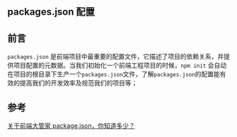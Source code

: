 ## packages.json 配置

## 前言
`packages.json` 是前端项目中最重要的配置文件，它描述了项目的依赖关系，并提供项目配置的元数据。当我们初始化一个前端工程项目的时候，`npm init` 会自动在项目的根目录下生产一个`packages.json`文件，了解`packages.json`的配置能有效的提高我们的开发效率及规范我们的项目等；

## 





## 参考
[关于前端大管家 package.json，你知道多少？](https://juejin.cn/post/7023539063424548872)